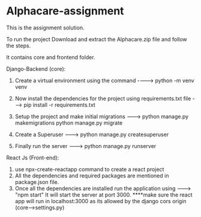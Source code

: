 # Alphacare-assignment
This is the assignment solution.

To run the project Download and extract the Alphacare.zip file and follow the steps.

It contains core and frontend folder.

Django-Backend (core):

1. Create a virtual environment using the command ---->
    python -m venv venv
    
2. Now install the dependencies for the project using requirements.txt file --->
    pip install -r requirements.txt
    
3. Setup the project and make initial migrations --->
    python manage.py makemigrations
    python manage.py migrate
    
4. Create a Superuser --->
    python manage.py createsuperuser
    
5. Finally run the server --->
    python manage.py runserver
    

React Js (Front-end):
1. use npx-create-reactapp command to create a react project
2. All the dependencies and required packages are mentioned in package.json file.
3. Once all the dependencies are installed run the application using --->
    "npm start"
It will start the server at port 3000.
****make sure the react app will run in localhost:3000 as its allowed by the django cors origin (core-->settings.py)
